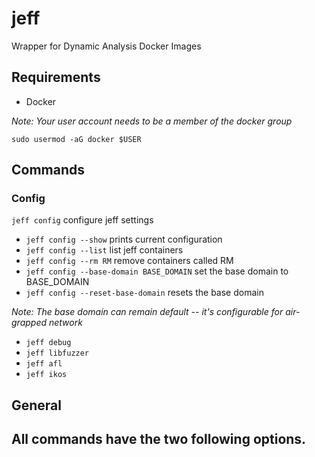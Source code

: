 # jeff
Wrapper for Dynamic Analysis Docker Images

## Requirements
- Docker

*Note: Your user account needs to be a member of the docker group*

```sudo usermod -aG docker $USER```

## Commands
### Config
```jeff config``` configure jeff settings
- ```jeff config --show``` prints current configuration
- ```jeff config --list``` list jeff containers
- ```jeff config --rm RM``` remove containers called RM
- ```jeff config --base-domain BASE_DOMAIN``` set the base domain to BASE_DOMAIN
- ```jeff config --reset-base-domain``` resets the base domain

*Note: The base domain can remain default -- it's configurable for air-grapped network*

- ```jeff debug```
- ```jeff libfuzzer```
- ```jeff afl```
- ```jeff ikos```

## General
All commands have the two following options.
- 

